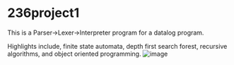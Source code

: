 # 236project1

This is a Parser->Lexer->Interpreter program for a datalog program. 

Highlights include, finite state automata, depth first search forest, recursive algorithms, and object oriented programming.
![image](https://user-images.githubusercontent.com/89893044/147617403-04e25846-90de-4bd6-b048-619ce7f1f848.png)
